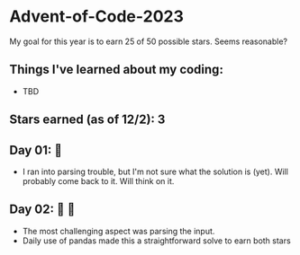 # Advent-of-Code-2023

My goal for this year is to earn 25 of 50 possible stars. Seems reasonable? 

## Things I've learned about my coding:
* TBD

## Stars earned (as of 12/2): 3

## Day 01: 🌟 

* I ran into parsing trouble, but I'm not sure what the solution is (yet). Will probably come back to it. Will think on it.

## Day 02: 🌟 🌟

* The most challenging aspect was parsing the input.
* Daily use of pandas made this a straightforward solve to earn both stars
